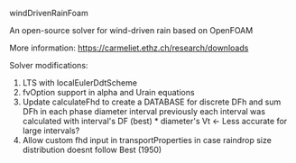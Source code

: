 windDrivenRainFoam

An open-source solver for wind-driven rain based on OpenFOAM

More information: https://carmeliet.ethz.ch/research/downloads

Solver modifications:
1. LTS with localEulerDdtScheme
2. fvOption support in alpha and Urain equations
3. Update calculateFhd to create a DATABASE for discrete DFh and sum DFh in each phase diameter interval
previously each interval was calculated with interval's DF (best) * diameter's Vt <- Less accurate for large intervals?
4. Allow custom fhd input in transportProperties in case raindrop size distribution doesnt follow Best (1950)
